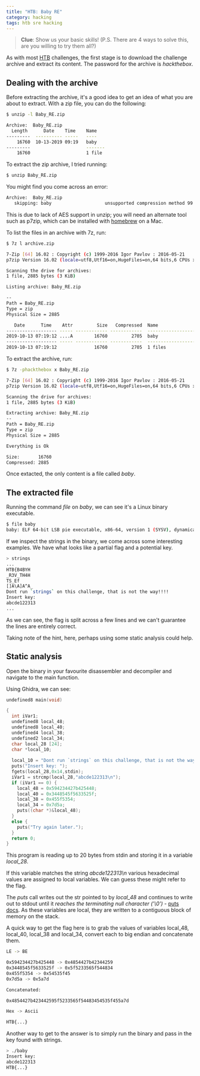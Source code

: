 ```yaml
---
title: "HTB: Baby RE"
category: hacking
tags: htb sre hacking
---
```


> **Clue**: Show us your basic skills! (P.S. There are 4 ways to solve this, are you willing to try them all?)

As with most [HTB](https://www.hackthebox.eu/) challenges, the first stage is to download the challenge archive and extract its content. The password for the archive is _hackthebox_.
<!--ex-->

## Dealing with the archive

Before extracting the archive, it's a good idea to get an idea of what you are about to extract. With a zip file, you can do the following:

```bash
$ unzip -l Baby_RE.zip

Archive:  Baby_RE.zip
  Length      Date    Time    Name
---------  ---------- -----   ----
    16760  10-13-2019 09:19   baby
---------                     -------
    16760                     1 file
```

To extract the zip archive, I tried running:

```bash
$ unzip Baby_RE.zip
```

You might find you come across an error:

```bash
Archive:  Baby_RE.zip
   skipping: baby                    unsupported compression method 99
```

This is due to lack of AES support in unzip; you will need an alternate tool such as p7zip, which can be installed with [homebrew](https://brew.sh/) on a Mac.

To list the files in an archive with 7z, run:

```bash
$ 7z l archive.zip

7-Zip [64] 16.02 : Copyright (c) 1999-2016 Igor Pavlov : 2016-05-21
p7zip Version 16.02 (locale=utf8,Utf16=on,HugeFiles=on,64 bits,6 CPUs x64)

Scanning the drive for archives:
1 file, 2885 bytes (3 KiB)

Listing archive: Baby_RE.zip

--
Path = Baby_RE.zip
Type = zip
Physical Size = 2885

   Date      Time    Attr         Size   Compressed  Name
------------------- ----- ------------ ------------  ------------------------
2019-10-13 07:19:12 ....A        16760         2705  baby
------------------- ----- ------------ ------------  ------------------------
2019-10-13 07:19:12              16760         2705  1 files
```

To extract the archive, run:

```bash
$ 7z -phackthebox x Baby_RE.zip

7-Zip [64] 16.02 : Copyright (c) 1999-2016 Igor Pavlov : 2016-05-21
p7zip Version 16.02 (locale=utf8,Utf16=on,HugeFiles=on,64 bits,6 CPUs x64)

Scanning the drive for archives:
1 file, 2885 bytes (3 KiB)

Extracting archive: Baby_RE.zip
--
Path = Baby_RE.zip
Type = zip
Physical Size = 2885

Everything is Ok

Size:       16760
Compressed: 2885
```

Once extacted, the only content is a file called _baby_.

## The extracted file

Running the command _file_ on _baby_, we can see it's a Linux binary executable.

```bash
$ file baby
baby: ELF 64-bit LSB pie executable, x86-64, version 1 (SYSV), dynamically linked, interpreter /lib64/ld-linux-x86-64.so.2, BuildID[sha1]=25adc53b89f781335a27bf1b81f5c4cb74581022, for GNU/Linux 3.2.0, not stripped
```

If we inspect the strings in the binary, we come across some interesting examples. We have what looks like a partial flag and a potential key.

```bash
> strings
...
HTB{B4BYH
_R3V_TH4H
TS_Ef
[]A\A]A^A_
Dont run `strings` on this challenge, that is not the way!!!!
Insert key:
abcde122313
...
```

As we can see, the flag is split across a few lines and we can't guarantee the lines are entirely correct.

Taking note of the hint, here, perhaps using some static analysis could help. 

## Static analysis

Open the binary in your favourite disassembler and decompiler and navigate to the main function. 

Using Ghidra, we can see:

```c
undefined8 main(void)

{
  int iVar1;
  undefined8 local_48;
  undefined8 local_40;
  undefined4 local_38;
  undefined2 local_34;
  char local_28 [24];
  char *local_10;
  
  local_10 = "Dont run `strings` on this challenge, that is not the way!!!!";
  puts("Insert key: ");
  fgets(local_28,0x14,stdin);
  iVar1 = strcmp(local_28,"abcde122313\n");
  if (iVar1 == 0) {
    local_48 = 0x594234427b425448;
    local_40 = 0x3448545f5633525f;
    local_38 = 0x455f5354;
    local_34 = 0x7d5a;
    puts((char *)&local_48);
  }
  else {
    puts("Try again later.");
  }
  return 0;
}
```

This program is reading up to 20 bytes from stdin and storing it in a variable _local_28_. 

If this variable matches the string _abcde122313\n_ various hexadecimal values are assigned to local variables. We can guess these might refer to the flag.

The _puts_ call writes out the str pointed to by _local_48_ and continues to write out to stdout until it _reaches the terminating null character ('\0')_ - [puts docs](http://www.cplusplus.com/reference/cstdio/puts/). As these variables are local, they are written to a contiguous block of memory on the stack.

A quick way to get the flag here is to grab the values of variables local_48, local_40, local_38 and local_34, convert each to big endian and concatenate them.

```bash
LE -> BE

0x594234427b425448 -> 0x4854427b42344259
0x3448545f5633525f -> 0x5f5233565f544834
0x455f5354 -> 0x54535f45
0x7d5a -> 0x5a7d

Concatenated:

0x4854427b423442595f5233565f54483454535f455a7d

Hex -> Ascii

HTB{...}
```

Another way to get to the answer is to simply run the binary and pass in the key found with strings.

```bash
> ./baby
Insert key:
abcde122313
HTB{...}
```
